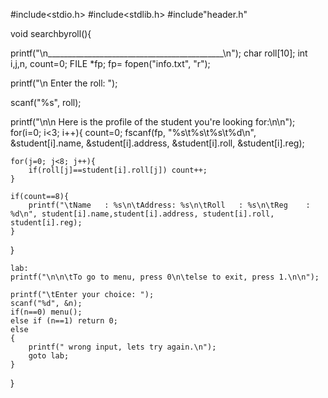 #include<stdio.h>
#include<stdlib.h>
#include"header.h"

void searchbyroll(){

printf("\n____________________________________________\n");
char roll[10];
int i,j,n,  count=0;
FILE *fp;
fp= fopen("info.txt", "r");

printf("\n Enter the roll: ");

scanf("%s", roll);

printf("\n\n Here is the profile of the student you're looking for:\n\n");
for(i=0; i<3; i++){
    count=0;
    fscanf(fp, "%s\t%s\t%s\t%d\n", &student[i].name, &student[i].address, &student[i].roll, &student[i].reg);

    for(j=0; j<8; j++){
        if(roll[j]==student[i].roll[j]) count++;
    }

    if(count==8){
        printf("\tName   : %s\n\tAddress: %s\n\tRoll   : %s\n\tReg    : %d\n", student[i].name,student[i].address, student[i].roll, student[i].reg);
    }
}





    lab:
    printf("\n\n\tTo go to menu, press 0\n\telse to exit, press 1.\n\n");

    printf("\tEnter your choice: ");
    scanf("%d", &n);
    if(n==0) menu();
    else if (n==1) return 0;
    else
    {
        printf(" wrong input, lets try again.\n");
        goto lab;
    }

}

